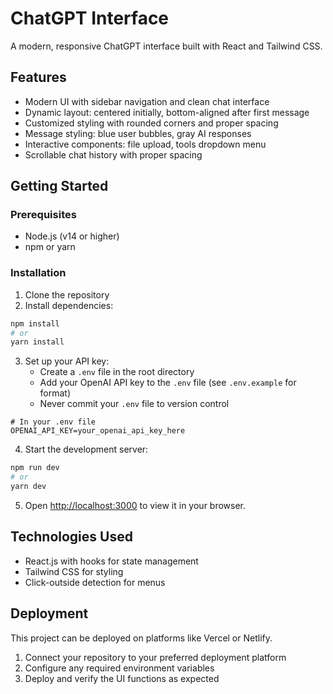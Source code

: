 # ChatGPT Interface
A modern, responsive ChatGPT interface built with React and Tailwind CSS.

## Features

- Modern UI with sidebar navigation and clean chat interface
- Dynamic layout: centered initially, bottom-aligned after first message
- Customized styling with rounded corners and proper spacing
- Message styling: blue user bubbles, gray AI responses
- Interactive components: file upload, tools dropdown menu
- Scrollable chat history with proper spacing

## Getting Started

### Prerequisites

- Node.js (v14 or higher)
- npm or yarn

### Installation

1. Clone the repository
2. Install dependencies:

```bash
npm install
# or
yarn install
```

3. Set up your API key:
   - Create a `.env` file in the root directory
   - Add your OpenAI API key to the `.env` file (see `.env.example` for format)
   - Never commit your `.env` file to version control

```
# In your .env file
OPENAI_API_KEY=your_openai_api_key_here
```

4. Start the development server:

```bash
npm run dev
# or
yarn dev
```

5. Open [http://localhost:3000](http://localhost:3000) to view it in your browser.

## Technologies Used

- React.js with hooks for state management
- Tailwind CSS for styling
- Click-outside detection for menus

## Deployment

This project can be deployed on platforms like Vercel or Netlify.

1. Connect your repository to your preferred deployment platform
2. Configure any required environment variables
3. Deploy and verify the UI functions as expected
